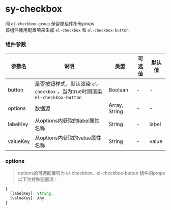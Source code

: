 sy-checkbox
===========================
同 `el-checkbox-group` 保留原组件所有props
<br>
该组件使用配置项来生成 `el-checkbox` 和 `el-checkbox-button`

### 组件参数

|参数名|说明|类型|可选值|默认值|
|---|---|---|---|---|
|button|是否按钮样式，默认渲染 `el-checkbox` ，当为true时则渲染 `el-checkbox-button` |Boolean|-|-|
|options|数据源|Array, String|-|-|
|labelKey|从options内获取的label属性名称|String|-|label|
|valueKey|从options内获取的value属性名称|String|-|value|

### options

> options的可选配置项为 el-checkbox、el-checkbox-button 组件的props<br>
> 以下为特殊配置项：

```js
{
  [labelKey]: String,
  [valueKey]: Any,
}
```
